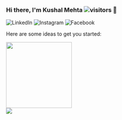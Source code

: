 ### Hi there, I'm Kushal Mehta ![visitors](https://visitor-badge.glitch.me/badge?page_id=KushalMehta1995.visitor-badge) 👋
![LinkedIn](https://img.shields.io/badge/LinkedIn-0077B5?style=for-the-badge&logo=linkedin&logoColor=white)
![Instagram](https://img.shields.io/badge/Instagram-E4405F?style=for-the-badge&logo=instagram&logoColor=white)
![Facebook](https://img.shields.io/badge/Facebook-1877F2?style=for-the-badge&logo=facebook&logoColor=white)

Here are some ideas to get you started:

<div style="height: 100%; width:100%; font-size:0;">
    <div align="start" style="width:50%;">
            I am a Senior Android Developer. I love programming and playing games.

            I have the passion and curiosity required to learn New Things In Android Technology, Habitually coding about Android Development For Android community.
            
            - 🔭 I’m currently working on ...
            - 🌱 I’m currently learning ...
            - 👯 I’m looking to collaborate on ...
            - 🤔 I’m looking for help with ...
            - 💬 Ask me about ...
            - 📫 How to reach me: ...
            - 😄 Pronouns: ...
            - ⚡ Fun fact: ...
    </div>
    <div align="end" style="width:50%;">
        <img src="https://github.com/KushalMehta1995/KushalMehta1995/blob/main/93699-coding.gif" width="250" height="250"/>
    </div>
</div>

- 🔭 I’m currently working on ...
- 🌱 I’m currently learning ...
- 👯 I’m looking to collaborate on ...
- 🤔 I’m looking for help with ...
- 💬 Ask me about ...
- 📫 How to reach me: ...
- 😄 Pronouns: ...
- ⚡ Fun fact: ...

<img height="180em" src="https://github-readme-stats.vercel.app/api?username=KushalMehta1995&show_icons=true&hide_border=true&&count_private=true&include_all_commits=true" />

![Top Langs](https://github-readme-stats.vercel.app/api/top-langs/?username=KushalMehta1995)
